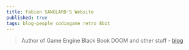```yaml
---
title: Fabien SANGLARD'S Website
published: true
tags: blog-people codingame retro 8bit
---
```

> Author of Game Engine Black Book DOOM and other stuff - [blog](https://yduf.github.io/tags/#blog-ref)
